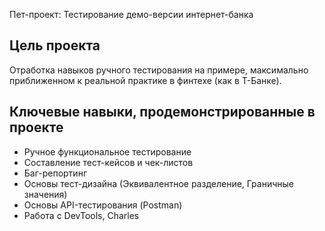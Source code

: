 Пет-проект: Тестирование демо-версии интернет-банка

## Цель проекта
Отработка навыков ручного тестирования на примере, максимально приближенном к реальной практике в финтехе (как в Т-Банке).

## Ключевые навыки, продемонстрированные в проекте
- Ручное функциональное тестирование
- Составление тест-кейсов и чек-листов 
- Баг-репортинг 
- Основы тест-дизайна (Эквивалентное разделение, Граничные значения)
- Основы API-тестирования (Postman)
- Работа с DevTools, Charles
